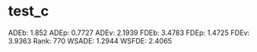 # test_c

ADEb: 1.852
ADEp: 0.7727
ADEv: 2.1939
FDEb: 3.4783
FDEp: 1.4725
FDEv: 3.9363
Rank: 770
WSADE: 1.2944
WSFDE: 2.4065